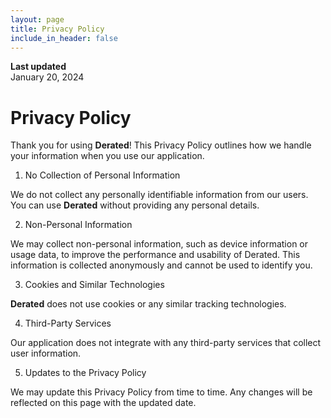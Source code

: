 ```yaml
---
layout: page
title: Privacy Policy
include_in_header: false
---
```


**Last updated**  
January 20, 2024

# Privacy Policy
Thank you for using **Derated**! This Privacy Policy outlines how we handle your information when you use our application.

1. No Collection of Personal Information

We do not collect any personally identifiable information from our users. You can use **Derated** without providing any personal details.

2. Non-Personal Information

We may collect non-personal information, such as device information or usage data, to improve the performance and usability of Derated. This information is collected anonymously and cannot be used to identify you.

3. Cookies and Similar Technologies

**Derated** does not use cookies or any similar tracking technologies.

4. Third-Party Services

Our application does not integrate with any third-party services that collect user information.

5. Updates to the Privacy Policy

We may update this Privacy Policy from time to time. Any changes will be reflected on this page with the updated date.
